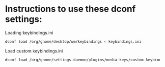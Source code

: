 # Instructions to use these dconf settings:


Loading keybindings.ini 
```bash
dconf load /org/gnome/desktop/wm/keybindings < keybindings.ini
```

Load custom keybindings.ini 
```bash
dconf load /org/gnome/settings-daemon/plugins/media-keys/custom-keybindings < custom-keybindings.ini
```
